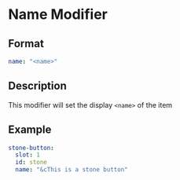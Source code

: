 # Name Modifier

## Format
```yaml
name: "<name>"
```

## Description
This modifier will set the display `<name>` of the item

## Example
```yaml
stone-button:
  slot: 1
  id: stone
  name: "&cThis is a stone button"
```